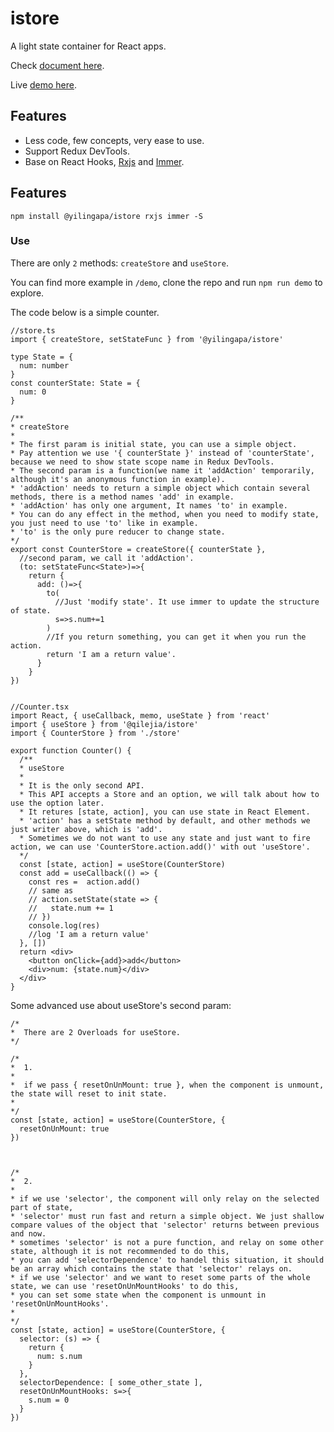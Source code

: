 # istore

A light state container for React apps.


Check [document here](https://yilingapa.gitbook.io/github/).

Live [demo here](https://stackblitz.com/edit/istore-demo?file=index.tsx).

## Features
* Less code, few concepts, very ease to use.
* Support Redux DevTools.
* Base on React Hooks, [Rxjs](https://rxjs-dev.firebaseapp.com/) and [Immer](https://immerjs.github.io/immer/).


## Features
```
npm install @yilingapa/istore rxjs immer -S
```

### Use
There are only `2` methods: `createStore` and `useStore`.

You can find more example in `/demo`, clone the repo and run `npm run demo` to explore.

The code below is a simple counter.

```
//store.ts
import { createStore, setStateFunc } from '@yilingapa/istore'

type State = {
  num: number
}
const counterState: State = {
  num: 0
}

/**
* createStore
*
* The first param is initial state, you can use a simple object.
* Pay attention we use '{ counterState }' instead of 'counterState', because we need to show state scope name in Redux DevTools.
* The second param is a function(we name it 'addAction' temporarily, although it's an anonymous function in example).
* 'addAction' needs to return a simple object which contain several methods, there is a method names 'add' in example.
* 'addAction' has only one argument, It names 'to' in example.
* You can do any effect in the method, when you need to modify state, you just need to use 'to' like in example.
* 'to' is the only pure reducer to change state.
*/
export const CounterStore = createStore({ counterState },
  //second param, we call it 'addAction'.
  (to: setStateFunc<State>)=>{
    return {
      add: ()=>{
        to(
          //Just 'modify state'. It use immer to update the structure of state.
          s=>s.num+=1
        )
        //If you return something, you can get it when you run the action.
        return 'I am a return value'.
      }
    }
})


//Counter.tsx
import React, { useCallback, memo, useState } from 'react'
import { useStore } from '@qilejia/istore'
import { CounterStore } from './store'

export function Counter() {
  /**
  * useStore
  *
  * It is the only second API.
  * This API accepts a Store and an option, we will talk about how to use the option later.
  * It retures [state, action], you can use state in React Element.
  * 'action' has a setState method by default, and other methods we just writer above, which is 'add'.
  * Sometimes we do not want to use any state and just want to fire action, we can use 'CounterStore.action.add()' with out 'useStore'.
  */
  const [state, action] = useStore(CounterStore)
  const add = useCallback(() => {
    const res =  action.add()
    // same as
    // action.setState(state => {
    //   state.num += 1
    // })
    console.log(res)
    //log 'I am a return value'
  }, [])
  return <div>
    <button onClick={add}>add</button>
    <div>num: {state.num}</div>
  </div>
}
```

Some advanced use about  useStore's second param:
```
/*
*  There are 2 Overloads for useStore.
*/

/*
*  1.
*
*  if we pass { resetOnUnMount: true }, when the component is unmount, the state will reset to init state.
*
*/
const [state, action] = useStore(CounterStore, {
  resetOnUnMount: true
})



/*
*  2.
*
* if we use 'selector', the component will only relay on the selected part of state,
* 'selector' must run fast and return a simple object. We just shallow compare values of the object that 'selector' returns between previous and now.
* sometimes 'selector' is not a pure function, and relay on some other state, although it is not recommended to do this,
* you can add 'selectorDependence' to handel this situation, it should be an array which contains the state that 'selector' relays on.
* if we use 'selector' and we want to reset some parts of the whole state, we can use 'resetOnUnMountHooks' to do this,
* you can set some state when the component is unmount in 'resetOnUnMountHooks'.
*
*/
const [state, action] = useStore(CounterStore, {
  selector: (s) => {
    return {
      num: s.num
    }
  },
  selectorDependence: [ some_other_state ],
  resetOnUnMountHooks: s=>{
    s.num = 0
  }
})
```
